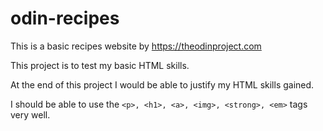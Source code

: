 # odin-recipes
This is a basic recipes website by https://theodinproject.com

This project is to test my basic HTML skills.

At the end of this project I would be able to justify my HTML skills gained.

I should be able to use the `<p>, <h1>, <a>, <img>, <strong>, <em>` tags very well.